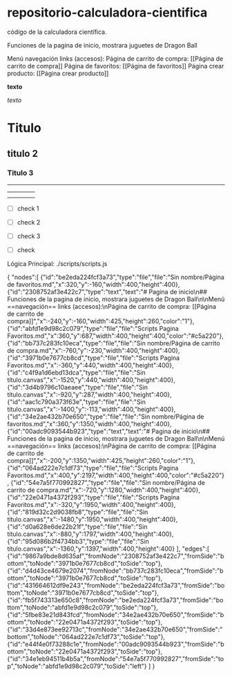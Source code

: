 # repositorio-calculadora-cientifica
código de la calculadora científica.


Funciones de la pagina de inicio, mostrara juguetes de Dragon Ball

Menú navegación links (accesos):
Página de carrito de compra: [[Página de carrito de compra]]
Página de favoritos: [[Página de favoritos]]
Página crear producto: [[Página crear producto]]


**texto**

*texto*
# Titulo
## titulo 2
### Titulo 3

---

|     |     |     |     |
| --- | --- | --- | --- |
|     |     |     |     |
|     |     |     |     |
- [ ] check 1
- [ ] check 2
- [ ] check 3
- [ ] check



Lógica Principal: ./scripts/scripts.js

















{
	"nodes":[
		{"id":"be2eda224fcf3a73","type":"file","file":"Sin nombre/Página de favoritos.md","x":320,"y":-160,"width":400,"height":400},
		{"id":"2308752af3e422c7","type":"text","text":"# Pagina de inicio\n## Funciones de la pagina de inicio, mostrara juguetes de Dragon Ball\n\nMenú ==navegación== links (accesos):\nPágina de carrito de compra: [[Página de carrito de compra]]","x":-240,"y":-160,"width":425,"height":260,"color":"1"},
		{"id":"abfd1e9d98c2c079","type":"file","file":"Scripts Pagina Favoritos.md","x":360,"y":687,"width":400,"height":400,"color":"#c5a220"},
		{"id":"bb737c283fc10eca","type":"file","file":"Sin nombre/Página de carrito de compra.md","x":-760,"y":-230,"width":400,"height":400},
		{"id":"3971b0e7677cb8cd","type":"file","file":"Scripts Pagina Favoritos.md","x":-360,"y":440,"width":400,"height":400},
		{"id":"c4f9a1d6ebd13dca","type":"file","file":"Sin título.canvas","x":-1520,"y":440,"width":400,"height":400},
		{"id":"3d4b9796c10aeaee","type":"file","file":"Sin título.canvas","x":-920,"y":287,"width":400,"height":400},
		{"id":"aac1c790a373f63e","type":"file","file":"Sin título.canvas","x":-1400,"y":-113,"width":400,"height":400},
		{"id":"34e2ae432b70e650","type":"file","file":"Sin nombre/Página de favoritos.md","x":360,"y":1350,"width":400,"height":400},
		{"id":"00adc9093544b923","type":"text","text":"# Pagina de inicio\n## Funciones de la pagina de inicio, mostrara juguetes de Dragon Ball\n\nMenú ==navegación== links (accesos):\nPágina de carrito de compra: [[Página de carrito de compra]]","x":-200,"y":1350,"width":425,"height":260,"color":"1"},
		{"id":"064ad222e7c1df73","type":"file","file":"Scripts Pagina Favoritos.md","x":400,"y":2197,"width":400,"height":400,"color":"#c5a220"},
		{"id":"54e7a5f770992827","type":"file","file":"Sin nombre/Página de carrito de compra.md","x":-720,"y":1280,"width":400,"height":400},
		{"id":"22e0471a4372f293","type":"file","file":"Scripts Pagina Favoritos.md","x":-320,"y":1950,"width":400,"height":400},
		{"id":"819d32c2d9038fb8","type":"file","file":"Sin título.canvas","x":-1480,"y":1950,"width":400,"height":400},
		{"id":"d0a628e6de22b21f","type":"file","file":"Sin título.canvas","x":-880,"y":1797,"width":400,"height":400},
		{"id":"95d086b2f4734bb3","type":"file","file":"Sin título.canvas","x":-1360,"y":1397,"width":400,"height":400}
	],
	"edges":[
		{"id":"9867a9bde8d635af","fromNode":"2308752af3e422c7","fromSide":"bottom","toNode":"3971b0e7677cb8cd","toSide":"top"},
		{"id":"d4d43ce4679e2074","fromNode":"bb737c283fc10eca","fromSide":"bottom","toNode":"3971b0e7677cb8cd","toSide":"top"},
		{"id":"431664612df9e243","fromNode":"be2eda224fcf3a73","fromSide":"bottom","toNode":"3971b0e7677cb8cd","toSide":"top"},
		{"id":"fb5f743313e650c8","fromNode":"be2eda224fcf3a73","fromSide":"bottom","toNode":"abfd1e9d98c2c079","toSide":"top"},
		{"id":"5fbe83e21d843fcd","fromNode":"34e2ae432b70e650","fromSide":"bottom","toNode":"22e0471a4372f293","toSide":"top"},
		{"id":"33d4e873ee92713c","fromNode":"34e2ae432b70e650","fromSide":"bottom","toNode":"064ad222e7c1df73","toSide":"top"},
		{"id":"e44f4e0f73288c1e","fromNode":"00adc9093544b923","fromSide":"bottom","toNode":"22e0471a4372f293","toSide":"top"},
		{"id":"34e1eb94511b4b5a","fromNode":"54e7a5f770992827","fromSide":"top","toNode":"abfd1e9d98c2c079","toSide":"left"}
	]
}